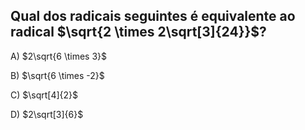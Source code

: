 ## Qual dos radicais seguintes é equivalente ao radical $\sqrt{2 \times 2\sqrt[3]{24}}$?

A) $2\sqrt{6 \times 3}$

B) $\sqrt{6 \times -2}$

C) $\sqrt[4]{2}$

D) $2\sqrt[3]{6}$


